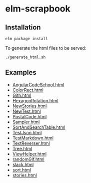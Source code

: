 # elm-scrapbook

## Installation

    elm package install

To generate the html files to be served:

    ./generate_html.sh


## Examples

- [AngularCodeSchool.html](http://rawgit.com/martinos/elm-scrapbook/master/site/AngularCodeSchool.html)
- [ColorRect.html](http://rawgit.com/martinos/elm-scrapbook/master/site/ColorRect.html)
- [Gith.html](http://rawgit.com/martinos/elm-scrapbook/master/site/gith.html)
- [HexagonRotation.html](http://rawgit.com/martinos/elm-scrapbook/master/site/HexagonRotation.html)
- [NewStories.html](http://rawgit.com/martinos/elm-scrapbook/master/site/NewStories.html)
- [NewTest.html](http://rawgit.com/martinos/elm-scrapbook/master/site/NewTest.html)
- [PostalCode.html](http://rawgit.com/martinos/elm-scrapbook/master/site/PostalCode.html)
- [Sampler.html](http://rawgit.com/martinos/elm-scrapbook/master/site/Sampler.html)
- [SortAndSearchTable.html](http://rawgit.com/martinos/elm-scrapbook/master/site/SortAndSearchTable.html)
- [TestJson.html](http://rawgit.com/martinos/elm-scrapbook/master/site/TestJson.html)
- [TestMarkdown.html](http://rawgit.com/martinos/elm-scrapbook/master/site/TestMarkdown.html)
- [TextReverser.html](http://rawgit.com/martinos/elm-scrapbook/master/site/TextReverser.html)
- [Tree.html](http://rawgit.com/martinos/elm-scrapbook/master/site/Tree.html)
- [ViewHelper.html](http://rawgit.com/martinos/elm-scrapbook/master/site/ViewHelper.html)
- [randomGif.html](http://rawgit.com/martinos/elm-scrapbook/master/site/randomGif.html)
- [slack.html](http://rawgit.com/martinos/elm-scrapbook/master/site/slack.html)
- [sort.html](http://rawgit.com/martinos/elm-scrapbook/master/site/sort.html)
- [stories.html](http://rawgit.com/martinos/elm-scrapbook/master/site/stories.html)
